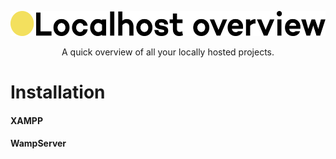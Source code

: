 <p align="center">
  <img  src="https://raw.githubusercontent.com/NielsPrins/localhost-overview/master/assets/logo.svg?sanitize=true" height="40" width="1200">
</p>
<div align="center">A quick overview of all your locally hosted projects.</div>

# Installation
#### XAMPP
#### WampServer